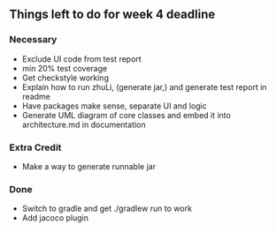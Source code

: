 ## Things left to do for week 4 deadline

### Necessary
* Exclude UI code from test report
* min 20% test coverage
* Get checkstyle working
* Explain how to run zhuLi, (generate jar,) and generate test report in readme
* Have packages make sense, separate UI and logic
* Generate UML diagram of core classes and embed it into architecture.md in documentation

### Extra Credit
* Make a way to generate runnable jar

### Done
* Switch to gradle and get ./gradlew run to work
* Add jacoco plugin
